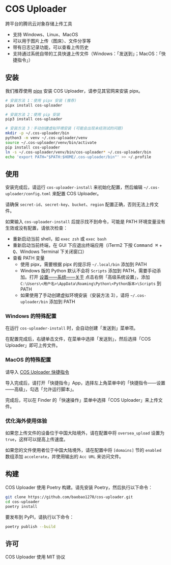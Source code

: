 # COS Uploader

跨平台的腾讯云对象存储上传工具

 - 支持 Windows、Linux、MacOS
 - 可以用于图片上传（图床）、文件分享等
 - 带有日志记录功能，可以查看上传历史
 - 支持通过系统自带的工具快速上传文件（Windows：「发送到」；MacOS：「快捷指令」）


## 安装
我们推荐使用 [pipx](https://pypa.github.io/pipx/) 安装 COS Uploader，请参见其官网来安装 pipx。

```bash
# 安装方法 1：使用 pipx 安装 (推荐)
pipx install cos-uploader

# 安装方法 2：使用 pip 安装
pip3 install cos-uploader

# 安装方法 3：手动创建虚拟环境安装 (可能会出现未经测试的问题)
mkdir -p ~/.cos-uploader/bin
python3 -m venv ~/.cos-uploader/venv
source ~/.cos-uploader/venv/bin/activate
pip install cos-uploader
ln -s ~/.cos-uploader/venv/bin/cos-uploader* ~/.cos-uploader/bin
echo 'export PATH="$PATH:$HOME/.cos-uploader/bin"' >> ~/.profile
```

## 使用
安装完成后，请运行 `cos-uploader-install` 来初始化配置，然后编辑 `~/.cos-uploader/config.toml` 来配置 COS Uploader。

请确保 `secret-id`、`secret-key`、`bucket`、`region` 配置正确，否则无法上传文件。

如果输入 `cos-uploader-install` 后提示找不到命令，可能是 PATH 环境变量没有生效或没有配置，请依次检查：
 - 重新启动当前 shell，如 `exec zsh` 或 `exec bash`
 - 重新启动当前终端，在 GUI 下应退出终端应用（iTerm2 下按 <kbd>Command ⌘</kbd> + <kbd>Q</kbd>、Windows Terminal 下关闭窗口）
 - 查看 PATH 变量
    - 使用 pipx，需要根据 pipx 的提示将 `~/.local/bin` 添加到 PATH
    - Windows 版的 Python 默认不会将 `Scripts` 添加到 PATH，需要手动添加。打开 [设置——系统——关于](ms-settings:about) 点击右侧「高级系统设置」，添加 `C:\Users\<用户名>\AppData\Roaming\Python\<Python版本>\Scripts` 到 PATH
    - 如果使用了手动创建虚拟环境安装（安装方法 3），请将 `~/.cos-uploader/bin` 添加到 PATH

### Windows 的特殊配置
在运行 `cos-uploader-install` 时，会自动创建「发送到」菜单项。

在配置完成后，右键单击文件，在菜单中选择「发送到」，然后选择「COS Uploader」即可上传文件。

### MacOS 的特殊配置

请导入 [COS Uploader 快捷指令](https://www.icloud.com/shortcuts/76e95603ee464cddb0a7af9afe89c719)

导入完成后，请打开「快捷指令」App，选择左上角菜单中的「快捷指令——设置——高级」，勾选「允许运行脚本」。

完成后，可以在 Finder 的「快速操作」菜单中选择「COS Uploader」来上传文件。

### 优化海外使用体验
如果您上传文件的设备位于中国大陆境外，请在配置中将 `oversea_upload` 设置为 `true`，这样可以提高上传速度。

如果您的文件使用者位于中国大陆境外，请在配置中将 `[domains]` 节的 `enabled` 数组添加 `accelerate`，并使用输出的 `Acc URL` 来访问文件。

## 构建
COS Uploader 使用 Poetry 构建。请先安装 Poetry，然后执行以下命令：

```bash
git clone https://github.com/baobao1270/cos-uploader.git
cd cos-uploader
poetry install
```

要发布到 PyPI，请执行以下命令：

```bash
poetry publish --build
```

## 许可
COS Uploader 使用 MIT 协议
